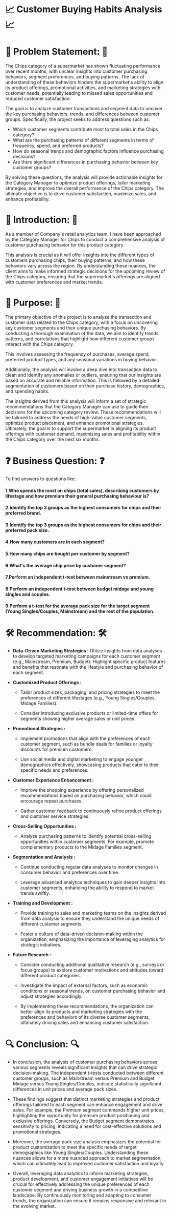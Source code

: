 # 📈 Customer Buying Habits Analysis 📈


# 🛒 **Problem Statement:** 🛒  

The Chips category of a supermarket has shown fluctuating performance over recent months, with unclear insights into customer purchasing behaviors, segment preferences, and buying patterns. The lack of understanding of these behaviors hinders the supermarket's ability to align its product offerings, promotional activities, and marketing strategies with customer needs, potentially leading to missed sales opportunities and reduced customer satisfaction.  

The goal is to analyze customer transactions and segment data to uncover the key purchasing behaviors, trends, and differences between customer groups. Specifically, the project seeks to address questions such as:  

- Which customer segments contribute most to total sales in the Chips category?  
- What are the purchasing patterns of different segments in terms of frequency, spend, and preferred products?  
- How do seasonal trends and demographic factors influence purchasing decisions?  
- Are there significant differences in purchasing behavior between key customer groups?  

By solving these questions, the analysis will provide actionable insights for the Category Manager to optimize product offerings, tailor marketing strategies, and improve the overall performance of the Chips category. The ultimate objective is to drive customer satisfaction, maximize sales, and enhance profitability.  


# 📘 Introduction: 📘

As a member of Company's retail analytics team, I have been approached by the Category Manager for Chips to conduct a comprehensive analysis of customer purchasing behavior for this product category.

This analysis is crucial as it will offer insights into the different types of customers purchasing chips, their buying patterns, and how these behaviors vary across the region. By understanding these nuances, the client aims to make informed strategic decisions for the upcoming review of the Chips category, ensuring that the supermarket's offerings are aligned with customer preferences and market trends.

# 🎯 Purpose: 🎯

The primary objective of this project is to analyze the transaction and customer data related to the Chips category, with a focus on uncovering key customer segments and their unique purchasing behaviors. By conducting a thorough examination of the data, we aim to identify trends, patterns, and correlations that highlight how different customer groups interact with the Chips category.

This involves assessing the frequency of purchases, average spend, preferred product types, and any seasonal variations in buying behavior.

Additionally, the analysis will involve a deep dive into transaction data to clean and identify any anomalies or outliers, ensuring that our insights are based on accurate and reliable information. This is followed by a detailed segmentation of customers based on their purchase history, demographics, and spending habits.

The insights derived from this analysis will inform a set of strategic recommendations that the Category Manager can use to guide their decisions for the upcoming category review. These recommendations will be tailored to address the needs of high-value customer segments, optimize product placement, and enhance promotional strategies. Ultimately, the goal is to support the supermarket in aligning its product offerings with customer demand, maximizing sales and profitability within the Chips category over the next six months.
 

# ❓ Business Question: ❓

To find answers to questions like:

#### **1.Who spends the most on chips (total sales), describing customers by lifestage and how premium their general purchasing behaviour is?**

#### **2.Identify the top 3 groups as the highest consumers for chips and their preferred brand.**

#### **3.Identify the top 3 groups as the highest consumers for chips and their preferred pack size.**

#### **4.How many customers are in each segment?**

#### **5.How many chips are bought per customer by segment?**

#### **6.What's the average chip price by customer segment?**

#### **7.Perform an independent t-test between mainstream vs premium.**

#### **8.Perform an independent t-test between budget midage and young singles and couples.**

#### **9.Perform a t-test for the average pack size for the target segment (Young Singles/Couples, Mainstream) and the rest of the population.**


# 🛠️ Recommendation: 🛠️

- **Data-Driven Marketing Strategies :**
Utilize insights from data analyses to develop targeted marketing campaigns for each customer segment (e.g., Mainstream, Premium, Budget).
Highlight specific product features and benefits that resonate with the lifestyle and purchasing behavior of each segment.

- **Customized Product Offerings :**

   - Tailor product sizes, packaging, and pricing strategies to meet the preferences of different lifestages (e.g., Young Singles/Couples, Midage Families).

   - Consider introducing exclusive products or limited-time offers for segments showing higher average sales or unit prices.

- **Promotional Strategies :**

   - Implement promotions that align with the preferences of each customer segment, such as bundle deals for families or loyalty discounts for premium customers.

   - Use social media and digital marketing to engage younger demographics effectively, showcasing products that cater to their specific needs and preferences.

- **Customer Experience Enhancement :**

   - Improve the shopping experience by offering personalized recommendations based on purchasing behavior, which could encourage repeat purchases.

   - Gather customer feedback to continuously refine product offerings and customer service strategies.

- **Cross-Selling Opportunities :**

   - Analyze purchasing patterns to identify potential cross-selling opportunities within customer segments. For example, promote complementary products to the Midage Families segment.

- **Segmentation and Analysis :**

   - Continue conducting regular data analyses to monitor changes in consumer behavior and preferences over time.

   - Leverage advanced analytics techniques to gain deeper insights into customer segments, enhancing the ability to respond to market trends swiftly.

- **Training and Development :**

   - Provide training to sales and marketing teams on the insights derived from data analysis to ensure they understand the unique needs of different customer segments.

   - Foster a culture of data-driven decision-making within the organization, emphasizing the importance of leveraging analytics for strategic initiatives.

- **Future Research :**

   - Consider conducting additional qualitative research (e.g., surveys or focus groups) to explore customer motivations and attitudes toward different product categories.

   - Investigate the impact of external factors, such as economic conditions or seasonal trends, on customer purchasing behavior and adjust strategies accordingly.

   - By implementing these recommendations, the organization can better align its products and marketing strategies with the preferences and behaviors of its diverse customer segments, ultimately driving sales and enhancing customer satisfaction.

# 🔍 Conclusion: 🔍

- In conclusion, the analysis of customer purchasing behaviors across various segments reveals significant insights that can drive strategic decision-making. The independent t-tests conducted between different customer groups, such as Mainstream versus Premium and Budget Midage versus Young Singles/Couples, indicate statistically significant differences in unit prices and average pack sizes.


- These findings suggest that distinct marketing strategies and product offerings tailored to each segment can enhance engagement and drive sales. For example, the Premium segment commands higher unit prices, highlighting the opportunity for premium product positioning and exclusive offerings. Conversely, the Budget segment demonstrates sensitivity to pricing, indicating a need for cost-effective solutions and promotional strategies.


- Moreover, the average pack size analysis emphasizes the potential for product customization to meet the specific needs of target demographics like Young Singles/Couples. Understanding these nuances allows for a more nuanced approach to market segmentation, which can ultimately lead to improved customer satisfaction and loyalty.


- Overall, leveraging data analytics to inform marketing strategies, product development, and customer engagement initiatives will be crucial for effectively addressing the unique preferences of each customer segment and driving business growth in a competitive landscape. By continuously monitoring and adapting to consumer trends, the organization can ensure it remains responsive and relevant in the evolving market.


